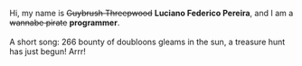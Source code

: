 Hi, my name is ~~Guybrush Threepwood~~ **Luciano Federico Pereira**, and I am a ~~wannabe pirate~~ **programmer**.<br><br>A short song: 266 bounty of doubloons gleams in the sun, a treasure hunt has just begun! Arrr!

